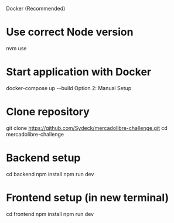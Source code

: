 Docker (Recommended)
# Use correct Node version
nvm use

# Start application with Docker
docker-compose up --build
Option 2: Manual Setup
# Clone repository
git clone https://github.com/Sydeck/mercadolibre-challenge.git
cd mercadolibre-challenge

# Backend setup
cd backend
npm install
npm run dev

# Frontend setup (in new terminal)
cd frontend
npm install
npm run dev
